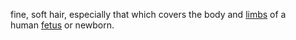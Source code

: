 fine, soft hair, especially that which covers the body and [limbs](https://www.google.com/search?sa=X&sca_esv=7319a1d5414ff2b8&rlz=1C1OZZY_enUS1135US1135&biw=1536&bih=791&sxsrf=AHTn8zrSBYz1hZVz0L_8c5eOwWFpXweCUA:1739390235173&q=limbs&si=APYL9buacWHJ_X3krgZdV4EhV1p9Y_vvDkoPKY_svkYAfzEC2ujYUwo3vHrg1clZFzgcICe1V9k9u0CA3vJTRiWKz0LdYgp_qA%3D%3D&expnd=1&ved=2ahUKEwiLgd_I9b6LAxVBIUQIHfh6FdIQyecJegQIPhAP) of a human [fetus](https://www.google.com/search?sa=X&sca_esv=7319a1d5414ff2b8&rlz=1C1OZZY_enUS1135US1135&biw=1536&bih=791&sxsrf=AHTn8zrSBYz1hZVz0L_8c5eOwWFpXweCUA:1739390235173&q=fetus&si=APYL9buacWHJ_X3krgZdV4EhV1p9jUAWJA32FkcqS4k_hBoaW0LEMAaIXyu7z2YUY10Cl5FUmM3V3UGPEx9v_Ivy8sCzYxIPAg%3D%3D&expnd=1&ved=2ahUKEwiLgd_I9b6LAxVBIUQIHfh6FdIQyecJegQIPhAQ) or newborn.